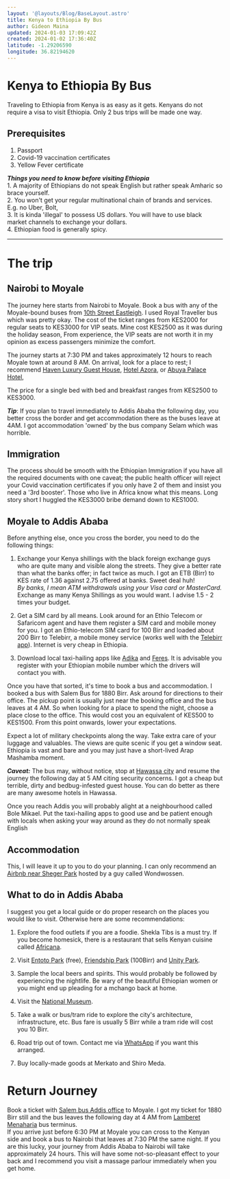 ```yaml
---
layout: '@layouts/Blog/BaseLayout.astro'
title: Kenya to Ethiopia By Bus
author: Gideon Maina
updated: 2024-01-03 17:09:42Z
created: 2024-01-02 17:36:40Z
latitude: -1.29206590
longitude: 36.82194620
---
```


# Kenya to Ethiopia By Bus

Traveling to Ethiopia from Kenya is as easy as it gets. Kenyans do not require a visa to visit Ethiopia. Only 2 bus trips will be made one way.

## Prerequisites

1.  Passport
2.  Covid-19 vaccination certificates
3.  Yellow Fever certificate

***Things you need to know before visiting Ethiopia***  
1\. A majority of Ethiopians do not speak English but rather speak Amharic so brace yourself.  
2\. You won't get your regular multinational chain of brands and services. E.g. no Uber, Bolt,  
3\. It is kinda 'illegal' to possess US dollars. You will have to use black market channels to exchange your dollars.  
4\. Ethiopian food is generally spicy.

* * *

# The trip

## Nairobi to Moyale

The journey here starts from Nairobi to Moyale. Book a bus with any of the Moyale-bound buses from [10th Street Eastleigh](https://www.google.com/maps/place/Tenth+St,+Nairobi/@-1.2762485,36.8514829,17.79z/data=!4m6!3m5!1s0x182f16b47065c4bb:0xfae5e7e1346150e8!8m2!3d-1.2766715!4d36.8513283!16s%2Fg%2F1tgwk1lf?entry=ttu). I used Royal Traveller bus which was pretty okay. The cost of the ticket ranges from KES2000 for regular seats to KES3000 for VIP seats. Mine cost KES2500 as it was during the holiday season, From experience, the VIP seats are not worth it in my opinion as excess passengers minimize the comfort.

The journey starts at 7:30 PM and takes approximately 12 hours to reach Moyale town at around 8 AM. On arrival, look for a place to rest; I recommend [Haven Luxury Guest House](https://www.google.com/maps/place/Moyale+Haven+Luxury+Guest+Hotel/@3.5216358,39.0522202,17z/data=!4m21!1m11!3m10!1s0x1795b735175655c9:0xb4d4e7c9a730cf!2sMoyale+Haven+Luxury+Guest+Hotel!5m2!4m1!1i2!8m2!3d3.5213244!4d39.0521952!10e5!16s%2Fg%2F11ts4fpdjz!3m8!1s0x1795b735175655c9:0xb4d4e7c9a730cf!5m2!4m1!1i2!8m2!3d3.5213244!4d39.0521952!16s%2Fg%2F11ts4fpdjz?entry=ttu), [Hotel Azora](https://www.google.com/maps/place/Hotel+Azora/@3.5207852,39.0551489,19z/data=!4m6!3m5!1s0x182f17fd0fda8841:0x786bc0e31fe0d13!8m2!3d3.5206875!4d39.0551875!16s%2Fg%2F11tmsxrqzw?entry=ttu), or [Abuya Palace Hotel](https://www.google.com/maps/place/Abuya+Palace+Hotel/@3.5234106,39.0614421,3a,75y/data=!3m8!1e2!3m6!1sAF1QipMWv9u11VmaIU5sRH__3dPihVNYgnV9RJC5EBcr!2e10!3e12!6shttps:%2F%2Flh5.googleusercontent.com%2Fp%2FAF1QipMWv9u11VmaIU5sRH__3dPihVNYgnV9RJC5EBcr%3Dw152-h86-k-no!7i1920!8i1080!4m14!1m2!2m1!1shotels+in+moyale+town!3m10!1s0x1795b7cecb15d603:0x952b2625cbe1927d!5m2!4m1!1i2!8m2!3d3.5234637!4d39.0616828!10e5!15sChVob3RlbHMgaW4gbW95YWxlIHRvd26SAQVob3RlbOABAA!16s%2Fg%2F11rw7m6j97?entry=ttu),

The price for a single bed with bed and breakfast ranges from KES2500 to KES3000.

***Tip***: If you plan to travel immediately to Addis Ababa the following day, you better cross the border and get accommodation there as the buses leave at 4AM. I got accommodation 'owned' by the bus company Selam which was horrible.

## Immigration

The process should be smooth with the Ethiopian Immigration if you have all the required documents with one caveat; the public health officer will reject your Covid vaccination certificates if you only have 2 of them and insist you need a '3rd booster'. Those who live in Africa know what this means. Long story short I huggled the KES3000 bribe demand down to KES1000.

## Moyale to Addis Ababa

Before anything else, once you cross the border, you need to do the following things:

1.  Exchange your Kenya shillings with the black foreign exchange guys who are quite many and visible along the streets. They give a better rate than what the banks offer; in fact twice as much. I got an ETB (Birr) to KES rate of 1.36 against 2.75 offered at banks. Sweet deal huh!  
    *By banks, I mean ATM withdrawals using your Visa card or MasterCard.*  
    Exchange as many Kenya Shillings as you would want. I advise 1.5 - 2 times your budget.
    
2.  Get a SIM card by all means. Look around for an Ethio Telecom or Safaricom agent and have them register a SIM card and mobile money for you. I got an Ethio-telecom SIM card for 100 Birr and loaded about 200 Birr to Telebirr, a mobile money service (works well with the [Telebirr app](https://play.google.com/store/apps/details?id=cn.tydic.ethiopay)). Internet is very cheap in Ethiopia.
    
3.  Download local taxi-hailing apps like [Adika](https://play.google.com/store/apps/details?id=com.adika.passenger&pcampaignid=web_share) and [Feres](https://play.google.com/store/apps/details?id=com.feres.user). It is advisable you register with your Ethiopian mobile number which the drivers will contact you with.
    

Once you have that sorted, it's time to book a bus and accommodation. I booked a bus with Salem Bus for 1880 Birr. Ask around for directions to their office. The pickup point is usually just near the booking office and the bus leaves at 4 AM. So when looking for a place to spend the night, choose a place close to the office. This would cost you an equivalent of KES500 to KES1500. From this point onwards, lower your expectations.

Expect a lot of military checkpoints along the way. Take extra care of your luggage and valuables. The views are quite scenic if you get a window seat. Ethiopia is vast and bare and you may just have a short-lived Arap Mashamba moment.

***Caveat:*** The bus may, without notice, stop at [Hawassa city](https://www.google.com/maps/place/Hawassa,+Ethiopia/@7.0559363,38.4490362,18337m/data=!3m2!1e3!4b1!4m6!3m5!1s0x17b14573a067b82b:0xa82c1a9985db8f16!8m2!3d7.0477329!4d38.4957849!16zL20vMDZreDkx?entry=ttu) and resume the journey the following day at 5 AM citing security concerns. I got a cheap but terrible, dirty and bedbug-infested guest house. You can do better as there are many awesome hotels in Hawassa.

Once you reach Addis you will probably alight at a neighbourhood called Bole Mikael. Put the taxi-hailing apps to good use and be patient enough with locals when asking your way around as they do not normally speak English

## Accommodation

This, I will leave it up to you to do your planning. I can only recommend an [Airbnb near Sheger Park](https://www.airbnb.com/rooms/5367981?check_in=2024-01-27&check_out=2024-02-01&guests=1&adults=1&s=67&unique_share_id=1ffd8158-8cfc-48cd-ad7e-6b069d938689) hosted by a guy called Wondwossen.

## What to do in Addis Ababa

I suggest you get a local guide or do proper research on the places you would like to visit. Otherwise here are some recommendations:

1.  Explore the food outlets if you are a foodie. Shekla Tibs is a must try. If you become homesick, there is a restaurant that sells Kenyan cuisine called [Africana](https://maps.app.goo.gl/rUuZaKxssGaE1e5HA "African Bar and Restaurant").
    
2.  Visit [Entoto Park](https://maps.app.goo.gl/vS9Hg6MEdZ6PvDCq6 "Entoto Park") (free), [Friendship Park](https://maps.app.goo.gl/k92QvcPNz2fxMqsh9 "Friendship Park") (100Birr) and [Unity Park](https://unitypark.et/).
    
3.  Sample the local beers and spirits. This would probably be followed by experiencing the nightlife. Be wary of the beautiful Ethiopian women or you might end up pleading for a mchango back at home.
    
4.  Visit the [National Museum](https://maps.app.goo.gl/gPtWXHSQzyYZQ71S7 "National Museum of Ethiopia").
    
5.  Take a walk or bus/tram ride to explore the city's architecture, infrastructure, etc. Bus fare is usually 5 Birr while a tram ride will cost you 10 Birr.
    
6.  Road trip out of town. Contact me via [WhatsApp](https://wa.link/8k5zwh) if you want this arranged.
    
7.  Buy locally-made goods at Merkato and Shiro Meda.
    

# Return Journey

Book a ticket with [Salem bus Addis office](https://maps.app.goo.gl/4b8sDgfSzgZcxQ5R7) to Moyale. I got my ticket for 1880 Birr still and the bus leaves the following day at 4 AM from [Lamberet Menaharia](https://maps.app.goo.gl/LmBjW7t77dkdj1hq6) bus terminus.  
If you arrive just before 6:30 PM at Moyale you can cross to the Kenyan side and book a bus to Nairobi that leaves at 7:30 PM the same night. If you are this lucky, your journey from Addis Ababa to Nairobi will take approximately 24 hours. This will have some not-so-pleasant effect to your back and I recommend you visit a massage parlour immediately when you get home.